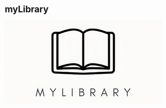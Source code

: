 # myLibrary
<img src="https://github.com/IvanTvardovsky/myLibrary/blob/main/assets/mylibrary.jpg" alt="image" width="500">

